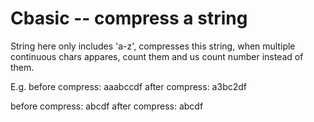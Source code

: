 Cbasic -- compress a string
===========================

String here only includes 'a-z', compresses this string,
when multiple continuous chars appares, count them and us count number instead of them.

E.g.
before compress: aaabccdf
after compress: a3bc2df

before compress: abcdf
after compress: abcdf
